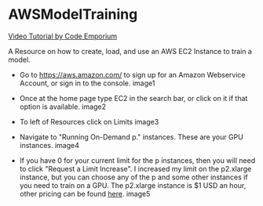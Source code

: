 # AWSModelTraining
[Video Tutorial by Code Emporium](https://www.youtube.com/watch?v=pK-LYoRwp-k)

A Resource on how to create, load, and use an AWS EC2 Instance to train a model. 

- Go to https://aws.amazon.com/ to sign up for an Amazon Webservice Account, or sign in to the console.
image1

- Once at the home page type EC2 in the search bar, or click on it if that option is available. 
image2

- To left of Resources click on Limits
image3

- Navigate to "Running On-Demand p." instances. These are your GPU instances.
image4

- If you have 0 for your current limit for the p instances, then you will need to click "Request a Limit Increase". I increased my limit on the p2.xlarge instance, but you can choose any of the p and some other instances if you need to train on a GPU. The p2.xlarge instance is $1 USD an hour, other pricing can be found [here](https://aws.amazon.com/ec2/pricing/on-demand/).
image5


